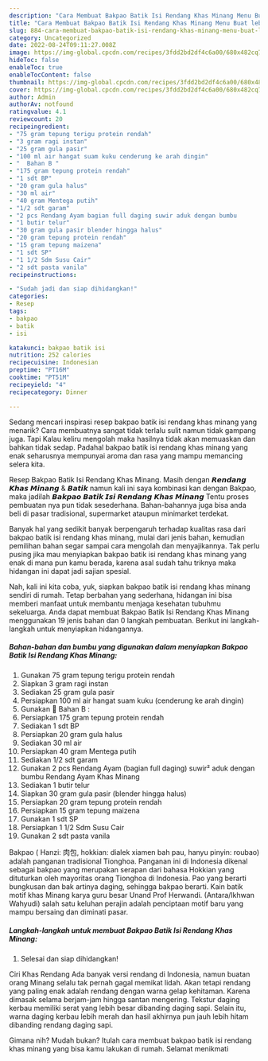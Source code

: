```yaml
---
description: "Cara Membuat Bakpao Batik Isi Rendang Khas Minang Menu Buat lebaran"
title: "Cara Membuat Bakpao Batik Isi Rendang Khas Minang Menu Buat lebaran"
slug: 884-cara-membuat-bakpao-batik-isi-rendang-khas-minang-menu-buat-lebaran
category: Uncategorized
date: 2022-08-24T09:11:27.008Z
image: https://img-global.cpcdn.com/recipes/3fdd2bd2df4c6a00/680x482cq70/bakpao-batik-isi-rendang-khas-minang-foto-resep-utama.jpg
hideToc: false
enableToc: true
enableTocContent: false
thumbnail: https://img-global.cpcdn.com/recipes/3fdd2bd2df4c6a00/680x482cq70/bakpao-batik-isi-rendang-khas-minang-foto-resep-utama.jpg
cover: https://img-global.cpcdn.com/recipes/3fdd2bd2df4c6a00/680x482cq70/bakpao-batik-isi-rendang-khas-minang-foto-resep-utama.jpg
author: Admin
authorAv: notfound
ratingvalue: 4.1
reviewcount: 20
recipeingredient:
- "75 gram tepung terigu protein rendah"
- "3 gram ragi instan"
- "25 gram gula pasir"
- "100 ml air hangat suam kuku cenderung ke arah dingin"
- "  Bahan B "
- "175 gram tepung protein rendah"
- "1 sdt BP"
- "20 gram gula halus"
- "30 ml air"
- "40 gram Mentega putih"
- "1/2 sdt garam"
- "2 pcs Rendang Ayam bagian full daging suwir aduk dengan bumbu                      Rendang Ayam Khas Minang"
- "1 butir telur"
- "30 gram gula pasir blender hingga halus"
- "20 gram tepung protein rendah"
- "15 gram tepung maizena"
- "1 sdt SP"
- "1 1/2 Sdm Susu Cair"
- "2 sdt pasta vanila"
recipeinstructions:

- "Sudah jadi dan siap dihidangkan!"
categories:
- Resep
tags:
- bakpao
- batik
- isi

katakunci: bakpao batik isi 
nutrition: 252 calories
recipecuisine: Indonesian
preptime: "PT16M"
cooktime: "PT51M"
recipeyield: "4"
recipecategory: Dinner

---
```



Sedang mencari inspirasi resep bakpao batik isi rendang khas minang yang menarik? Cara membuatnya sangat tidak terlalu sulit namun tidak gampang juga. Tapi Kalau keliru mengolah maka hasilnya tidak akan memuaskan dan bahkan tidak sedap. Padahal bakpao batik isi rendang khas minang yang enak seharusnya mempunyai aroma dan rasa yang mampu memancing selera kita.


Resep Bakpao Batik Isi Rendang Khas Minang. Masih dengan 𝙍𝙚𝙣𝙙𝙖𝙣𝙜 𝙆𝙝𝙖𝙨 𝙈𝙞𝙣𝙖𝙣𝙜 &amp; 𝘽𝙖𝙩𝙞𝙠 namun kali ini saya kombinasi kan dengan Bakpao, maka jadilah 𝘽𝙖𝙠𝙥𝙖𝙤 𝘽𝙖𝙩𝙞𝙠 𝙄𝙨𝙞 𝙍𝙚𝙣𝙙𝙖𝙣𝙜 𝙆𝙝𝙖𝙨 𝙈𝙞𝙣𝙖𝙣𝙜 Tentu proses pembuatan nya pun tidak sesederhana. Bahan-bahannya juga bisa anda beli di pasar tradisional, supermarket ataupun minimarket terdekat.

Banyak hal yang sedikit banyak berpengaruh terhadap kualitas rasa dari bakpao batik isi rendang khas minang, mulai dari jenis bahan, kemudian pemilihan bahan segar sampai cara mengolah dan menyajikannya. Tak perlu pusing jika mau menyiapkan bakpao batik isi rendang khas minang yang enak di mana pun kamu berada, karena asal sudah tahu triknya maka hidangan ini dapat jadi sajian spesial.


Nah, kali ini kita coba, yuk, siapkan bakpao batik isi rendang khas minang sendiri di rumah. Tetap berbahan yang sederhana, hidangan ini bisa memberi manfaat untuk membantu menjaga kesehatan tubuhmu sekeluarga. Anda dapat membuat Bakpao Batik Isi Rendang Khas Minang menggunakan 19 jenis bahan dan 0 langkah pembuatan. Berikut ini langkah-langkah untuk menyiapkan hidangannya.

<!--inarticleads1-->

##### Bahan-bahan dan bumbu yang digunakan dalam menyiapkan Bakpao Batik Isi Rendang Khas Minang:

1. Gunakan 75 gram tepung terigu protein rendah
1. Siapkan 3 gram ragi instan
1. Sediakan 25 gram gula pasir
1. Persiapkan 100 ml air hangat suam kuku (cenderung ke arah dingin)
1. Gunakan  🥣 Bahan B :
1. Persiapkan 175 gram tepung protein rendah
1. Sediakan 1 sdt BP
1. Persiapkan 20 gram gula halus
1. Sediakan 30 ml air
1. Persiapkan 40 gram Mentega putih
1. Sediakan 1/2 sdt garam
1. Gunakan 2 pcs Rendang Ayam (bagian full daging) suwir² aduk dengan bumbu                      Rendang Ayam Khas Minang
1. Sediakan 1 butir telur
1. Siapkan 30 gram gula pasir (blender hingga halus)
1. Persiapkan 20 gram tepung protein rendah
1. Persiapkan 15 gram tepung maizena
1. Gunakan 1 sdt SP
1. Persiapkan 1 1/2 Sdm Susu Cair
1. Gunakan 2 sdt pasta vanila


Bakpao ( Hanzi: 肉包, hokkian: dialek xiamen bah pau, hanyu pinyin: roubao) adalah panganan tradisional Tionghoa. Panganan ini di Indonesia dikenal sebagai bakpao yang merupakan serapan dari bahasa Hokkian yang dituturkan oleh mayoritas orang Tionghoa di Indonesia. Pao yang berarti bungkusan dan bak artinya daging, sehingga bakpao berarti. Kain batik motif khas Minang karya guru besar Unand Prof Herwandi. (Antara/Ikhwan Wahyudi) salah satu keluhan perajin adalah penciptaan motif baru yang mampu bersaing dan diminati pasar. 

<!--inarticleads2-->

##### Langkah-langkah untuk membuat Bakpao Batik Isi Rendang Khas Minang:


1. Selesai dan siap dihidangkan!

Ciri Khas Rendang Ada banyak versi rendang di Indonesia, namun buatan orang Minang selalu tak pernah gagal memikat lidah. Akan tetapi rendang yang paling enak adalah rendang dengan warna gelap kehitaman. Karena dimasak selama berjam-jam hingga santan mengering. Tekstur daging kerbau memiliki serat yang lebih besar dibanding daging sapi. Selain itu, warna daging kerbau lebih merah dan hasil akhirnya pun jauh lebih hitam dibanding rendang daging sapi. 

Gimana nih? Mudah bukan? Itulah cara membuat bakpao batik isi rendang khas minang yang bisa kamu lakukan di rumah. Selamat menikmati

